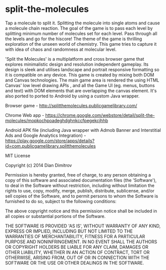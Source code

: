 split-the-molecules
===================

Tap a molecule to split it. Splitting the molecule into single atoms and cause a molecule chain reaction.
The goal of the game is to pass each level by splitting minimum number of molecules set for each level. 
Pass through all the levels and go for the hiscore!
The theme of the game is thrilling exploration of the unseen world of chemistry.
This game tries to capture it with idea of chaos and randomness at molecular level.

'Split the Molecules' is a multiplatform and cross browser game that explores minimalistic design and resolution independent gameplay. Its design is sleek and utilises landscape and portrait responsive formatting so it is compatible on any device. This game is created by mixing both DOM and Canvas technologies.
The main game area is rendered the using HTML Canvas' low level drawing APIs , and all the Game UI (eg.  menus, buttons and text) with DOM elements that are overlapping the canvas element. It's also ported to ported to Android by using a custom Java wrapper.

Browser game - http://splitthemolecules.publicgamelibrary.com/

Chrome Web app - https://chrome.google.com/webstore/detail/split-the-molecules/mopkochpoadeghdghnkccfpegekcjhhb

Android APK file (including Java wrapper with Admob Banner and Interstitial Ads and Google Analytics Integration) - https://play.google.com/store/apps/details?id=com.publicgamelibrary.splitthemolecules

MIT License

Copyright (c) 2014 Dian Dimitrov

Permission is hereby granted, free of charge, to any person obtaining a copy of this software and associated documentation files (the 'Software'), to deal in the Software without restriction, including without limitation the rights to use, copy, modify, merge, publish, distribute, sublicense, and/or sell copies of the Software, and to permit persons to whom the Software is furnished to do so, subject to the following conditions:

The above copyright notice and this permission notice shall be included in all copies or substantial portions of the Software.

THE SOFTWARE IS PROVIDED 'AS IS', WITHOUT WARRANTY OF ANY KIND, EXPRESS OR IMPLIED, INCLUDING BUT NOT LIMITED TO THE WARRANTIES OF MERCHANTABILITY, FITNESS FOR A PARTICULAR PURPOSE AND NONINFRINGEMENT. IN NO EVENT SHALL THE AUTHORS OR COPYRIGHT HOLDERS BE LIABLE FOR ANY CLAIM, DAMAGES OR OTHER LIABILITY, WHETHER IN AN ACTION OF CONTRACT, TORT OR OTHERWISE, ARISING FROM, OUT OF OR IN CONNECTION WITH THE SOFTWARE OR THE USE OR OTHER DEALINGS IN THE SOFTWARE.
